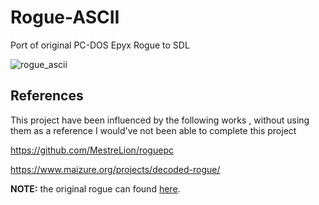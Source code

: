 # Rogue-ASCII
Port of original PC-DOS Epyx Rogue to SDL

![rogue_ascii](https://github.com/raytomely/Rogue-ASCII/assets/45993451/9313a7eb-dae1-4d28-8218-00c458903241)



## References
This project have been influenced by the following works , without using them as a reference I would've not been able to complete this project

https://github.com/MestreLion/roguepc

https://www.maizure.org/projects/decoded-rogue/

**NOTE:** the original rogue can found [here](https://britzl.github.io/roguearchive/).

